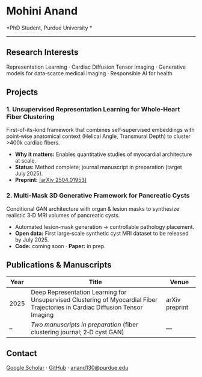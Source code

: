 # Mohini Anand
*PhD Student, Purdue University *

---

## Research Interests
Representation Learning · Cardiac Diffusion Tensor Imaging · Generative models for data‑scarce medical imaging · Responsible AI for health

## Projects

### 1. Unsupervised Representation Learning for Whole‑Heart Fiber Clustering
First-of-its-kind framework that combines self‑supervised embeddings with point‑wise anatomical context (Helical Angle, Transmural Depth) to cluster >400k cardiac fibers.
- **Why it matters:** Enables quantitative studies of myocardial architecture at scale.
- **Status:** Method complete; journal manuscript in preparation (target July 2025).  
- **Preprint:** [[arXiv 2504.01953]](https://arxiv.org/abs/2504.01953)

### 2. Multi‑Mask 3D Generative Framework for Pancreatic Cysts
Conditional GAN architecture with organ & lesion masks to synthesize realistic 3‑D MRI volumes of pancreatic cysts.
- Automated lesion‑mask generation → controllable pathology placement.
- **Open data:** First large‑scale synthetic cyst MRI dataset to be released by July 2025.
- **Code:** coming soon · **Paper:** in prep.

## Publications & Manuscripts
| Year | Title | Venue |
|------|-------|-------|
| 2025 | Deep Representation Learning for Unsupervised Clustering of Myocardial Fiber Trajectories in Cardiac Diffusion Tensor Imaging | arXiv preprint |
| – | *Two manuscripts in preparation* (fiber clustering journal; 2‑D cyst GAN) | — |

## Contact
[Google Scholar]([https://scholar.google.com/](https://scholar.google.com/citations?user=gjDiGX0AAAAJ&hl=en)) · [GitHub](https://github.com/mohini-anand) · anand130@purdue.edu

